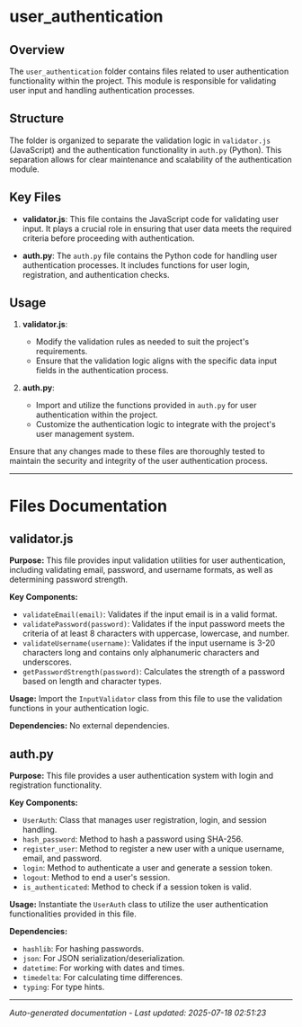 # user_authentication

## Overview
The `user_authentication` folder contains files related to user authentication functionality within the project. This module is responsible for validating user input and handling authentication processes.

## Structure
The folder is organized to separate the validation logic in `validator.js` (JavaScript) and the authentication functionality in `auth.py` (Python). This separation allows for clear maintenance and scalability of the authentication module.

## Key Files
- **validator.js**: This file contains the JavaScript code for validating user input. It plays a crucial role in ensuring that user data meets the required criteria before proceeding with authentication.
  
- **auth.py**: The `auth.py` file contains the Python code for handling user authentication processes. It includes functions for user login, registration, and authentication checks.

## Usage
1. **validator.js**:
   - Modify the validation rules as needed to suit the project's requirements.
   - Ensure that the validation logic aligns with the specific data input fields in the authentication process.

2. **auth.py**:
   - Import and utilize the functions provided in `auth.py` for user authentication within the project.
   - Customize the authentication logic to integrate with the project's user management system.

Ensure that any changes made to these files are thoroughly tested to maintain the security and integrity of the user authentication process.

---

# Files Documentation

## validator.js

**Purpose:** This file provides input validation utilities for user authentication, including validating email, password, and username formats, as well as determining password strength.

**Key Components:**
- `validateEmail(email)`: Validates if the input email is in a valid format.
- `validatePassword(password)`: Validates if the input password meets the criteria of at least 8 characters with uppercase, lowercase, and number.
- `validateUsername(username)`: Validates if the input username is 3-20 characters long and contains only alphanumeric characters and underscores.
- `getPasswordStrength(password)`: Calculates the strength of a password based on length and character types.

**Usage:** Import the `InputValidator` class from this file to use the validation functions in your authentication logic.

**Dependencies:** No external dependencies.

## auth.py

**Purpose:** This file provides a user authentication system with login and registration functionality.

**Key Components:**
- `UserAuth`: Class that manages user registration, login, and session handling.
- `hash_password`: Method to hash a password using SHA-256.
- `register_user`: Method to register a new user with a unique username, email, and password.
- `login`: Method to authenticate a user and generate a session token.
- `logout`: Method to end a user's session.
- `is_authenticated`: Method to check if a session token is valid.

**Usage:** Instantiate the `UserAuth` class to utilize the user authentication functionalities provided in this file.

**Dependencies:** 
- `hashlib`: For hashing passwords.
- `json`: For JSON serialization/deserialization.
- `datetime`: For working with dates and times.
- `timedelta`: For calculating time differences.
- `typing`: For type hints.

---
*Auto-generated documentation - Last updated: 2025-07-18 02:51:23*
